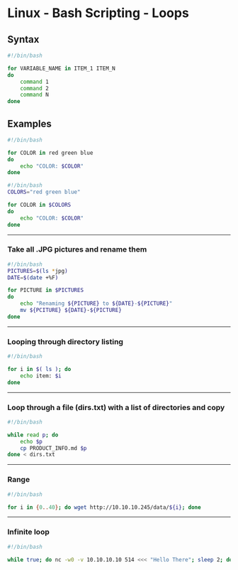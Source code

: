 # Linux - Bash Scripting - Loops

## **Syntax**

```bash
#!/bin/bash

for VARIABLE_NAME in ITEM_1 ITEM_N
do
    command 1
    command 2
    command N
done
```
## **Examples**

```bash
#!/bin/bash

for COLOR in red green blue
do
    echo "COLOR: $COLOR"
done
```

```bash
#!/bin/bash
COLORS="red green blue"

for COLOR in $COLORS
do
    echo "COLOR: $COLOR"
done

```
---
### **Take all .JPG pictures and rename them**

```bash
#!/bin/bash
PICTURES=$(ls *jpg)
DATE=$(date +%F)

for PICTURE in $PICTURES
do
    echo "Renaming ${PICTURE} to ${DATE}-${PICTURE}"
    mv ${PCITURE} ${DATE}-${PICTURE}
done
```
---

### **Looping through directory listing**

```bash
#!/bin/bash

for i in $( ls ); do
    echo item: $i
done
```

---

### **Loop through a file (dirs.txt) with a list of directories and copy**

```bash
#!/bin/bash

while read p; do
    echo $p
    cp PRODUCT_INFO.md $p
done < dirs.txt
```
---

### **Range**

```bash
#!/bin/bash

for i in {0..40}; do wget http://10.10.10.245/data/${i}; done
```
---

### **Infinite loop**

```bash
#!/bin/bash

while true; do nc -w0 -v 10.10.10.10 514 <<< "Hello There"; sleep 2; done
```